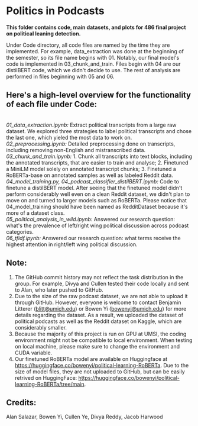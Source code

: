 # Politics in Podcasts
**This folder contains code, main datasets, and plots for 486 final project on political leaning detection.**

Under Code directory, all code files are named by the time they are implemented. For example, data_extraction was done at the beginning of the semester, so its file name begins with 01. Notably, our final model's code is implemented in 03_chunk_and_train. Files begin with 04 are our distilBERT code, which we didn't decide to use. The rest of analysis are performed in files beginning with 05 and 06.

## Here's a high-level overview for the functionality of each file under Code:
<br> *01_data_extraction.ipynb:* Extract political transcripts from a large raw dataset. We explored three strategies to label political transcripts and chose the last one, which yieled the most data to work on.
<br> *02_preprocessing.ipynb:* Detailed preprocessing done on transcripts, including removing non-English and mistranscribed data. 
<br> *03_chunk_and_train.ipynb:* 1. Chunk all transcripts into text blocks, including the annotated transcripts, that are easier to train and analyse; 2. Finetuned a MiniLM model solely on annotated transcript chunks; 3. Finetuned a RoBERTa-base on annotated samples as well as labeled Reddit data.
<br> *04_model_training.py, 04_podcast_classifier_distilBERT.ipynb:* Code to finetune a distilBERT model. After seeing that the finetuned model didn't perform considerably well even on a clean Reddit dataset, we didn't plan to move on and turned to larger models such as RoBERTa. Please notice that 04_model_training should have been named as RedditDataset because it's more of a dataset class. 
<br> *05_political_analysis_in_wild.ipynb:* Answered our research question: what's the prevalence of left/right wing political discussion across podcast categories.
<br> *06_tfidf.ipynb:* Answered our research question: what terms receive the highest attention in right/left wing political discussion. 


## Note:
1. The GitHub commit history may not reflect the task distribution in the group. For example, Divya and Cullen tested their code locally and sent to Alan, who later pushed to GitHub. 
2. Due to the size of the raw podcast dataset, we are not able to upload it through GitHub. However, everyone is welcome to contact Benjamin Litterer (blitt@umich.edu) or Bowen Yi (bowenyi@umich.edu) for more details regarding the dataset.
As a result, we uploaded the dataset of political podcasts as well as the Reddit dataset on Kaggle, which are considerably smaller. 
3. Because the majority of this project is run on GPU at UMSI, the coding environment might not be compatible to local environment. When testing on local machine, please make sure to change the environment and CUDA variable.
4. Our finetuned RoBERTa model are available on Huggingface at https://huggingface.co/bowenyi/political-learning-RoBERTa. Due to the size of model files, they are not uploaded to GitHub, but can be easily retrived on HuggingFace: https://huggingface.co/bowenyi/political-learning-RoBERTa/tree/main. 

## Credits:
Alan Salazar, Bowen Yi, Cullen Ye, Divya Reddy, Jacob Harwood

